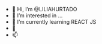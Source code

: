 - 👋 Hi, I’m @LILIAHURTADO
- 👀 I’m interested in ...
- 🌱 I’m currently learning  REACT JS
- 💞️ 
- 📫 

<!---
LILIAHURTADO/LILIAHURTADO is a ✨ special ✨ repository because its `README.md` (this file) appears on your GitHub profile.
You can click the Preview link to take a look at your changes.
--->
